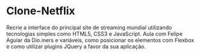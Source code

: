 # Clone-Netflix
Recrie a interface do principal site de streaming mundial utilizando tecnologias simples como HTML5, CSS3 e JavaScript. Aula com Felipe Aguiar da Dio.iners e variáveis, como posicionar os elementos com Flexbox e como utilizar plugins JQuery a favor da sua aplicação.
